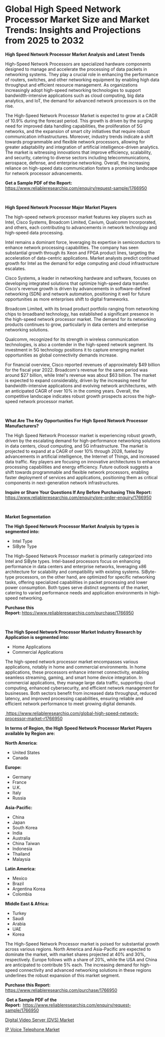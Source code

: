 <p><h1>Global High Speed Network Processor Market Size and Market Trends: Insights and Projections from 2025 to 2032</h1></p><p><strong>High Speed Network Processor Market Analysis and Latest Trends</strong></p>
<p><p>High-Speed Network Processors are specialized hardware components designed to manage and accelerate the processing of data packets in networking systems. They play a crucial role in enhancing the performance of routers, switches, and other networking equipment by enabling high data throughput and efficient resource management. As organizations increasingly adopt high-speed networking technologies to support bandwidth-intensive applications such as cloud computing, big data analytics, and IoT, the demand for advanced network processors is on the rise.</p><p>The High-Speed Network Processor Market is expected to grow at a CAGR of 10.9% during the forecast period. This growth is driven by the surging need for improved data handling capabilities, the proliferation of 5G networks, and the expansion of smart city initiatives that require robust communication infrastructures. Moreover, industry trends indicate a shift towards programmable and flexible network processors, allowing for greater adaptability and integration of artificial intelligence-driven analytics. The market is witnessing innovations that improve efficiency, scalability, and security, catering to diverse sectors including telecommunications, aerospace, defense, and enterprise networking. Overall, the increasing reliance on high-speed data communication fosters a promising landscape for network processor advancements.</p></p>
<p><strong>Get a Sample PDF of the Report:&nbsp;</strong> <a href="https://www.reliableresearchiq.com/enquiry/request-sample/1766950?utm_campaign=1123&utm_medium=2&utm_source=Github&utm_content=ia&utm_term=15022025&utm_id=high-speed-network-processor">https://www.reliableresearchiq.com/enquiry/request-sample/1766950</a></p>
<p>&nbsp;</p>
<p><strong>High Speed Network Processor Major Market Players</strong></p>
<p><p>The high-speed network processor market features key players such as Intel, Cisco Systems, Broadcom Limited, Cavium, Qualcomm Incorporated, and others, each contributing to advancements in network technology and high-speed data processing. </p><p>Intel remains a dominant force, leveraging its expertise in semiconductors to enhance network processing capabilities. The company has seen substantial growth through its Xeon and FPGA product lines, targeting the acceleration of data-centric applications. Market analysts predict continued growth for Intel as the demand for edge computing and cloud infrastructure escalates.</p><p>Cisco Systems, a leader in networking hardware and software, focuses on developing integrated solutions that optimize high-speed data transfer. Cisco's revenue growth is driven by advancements in software-defined networking (SDN) and network automation, positioning it well for future opportunities as more enterprises shift to digital frameworks.</p><p>Broadcom Limited, with its broad product portfolio ranging from networking chips to broadband technology, has established a significant presence in the high-speed network processor market. The demand for its networking products continues to grow, particularly in data centers and enterprise networking solutions.</p><p>Qualcomm, recognized for its strength in wireless communication technologies, is also a contender in the high-speed network segment. Its investment in 5G technology positions it to capture emerging market opportunities as global connectivity demands increase.</p><p>For financial overview, Cisco reported revenues of approximately $49 billion for the fiscal year 2022. Broadcom's revenue for the same period was around $27 billion, while Intel's revenue was about $63 billion. The market is expected to expand considerably, driven by the increasing need for bandwidth-intensive applications and evolving network architectures, with an anticipated CAGR of over 10% in the coming years. Overall, the competitive landscape indicates robust growth prospects across the high-speed network processor market.</p></p>
<p>&nbsp;</p>
<p><strong>What Are The Key Opportunities For High Speed Network Processor Manufacturers?</strong></p>
<p><p>The High Speed Network Processor market is experiencing robust growth, driven by the escalating demand for high-performance networking solutions in data centers, cloud computing, and 5G infrastructure. The market is projected to expand at a CAGR of over 10% through 2028, fueled by advancements in artificial intelligence, the Internet of Things, and increased data traffic. Key players are focusing on innovative architectures to enhance processing capabilities and energy efficiency. Future outlook suggests a shift towards programmable and flexible network processors, enabling faster deployment of services and applications, positioning them as critical components in next-generation network infrastructures.</p></p>
<p><strong>Inquire or Share Your Questions If Any Before Purchasing This Report:</strong> <a href="https://www.reliableresearchiq.com/enquiry/pre-order-enquiry/1766950?utm_campaign=1123&utm_medium=2&utm_source=Github&utm_content=ia&utm_term=15022025&utm_id=high-speed-network-processor">https://www.reliableresearchiq.com/enquiry/pre-order-enquiry/1766950</a></p>
<p>&nbsp;</p>
<p><strong>Market Segmentation</strong></p>
<p><strong>The High Speed Network Processor Market Analysis by types is segmented into:</strong></p>
<p><ul><li>Intel Type</li><li>SiByte Type</li></ul></p>
<p><p>The High-Speed Network Processor market is primarily categorized into Intel and SiByte types. Intel-based processors focus on enhancing performance in data centers and enterprise networks, leveraging x86 architecture for scalability and compatibility with existing systems. SiByte-type processors, on the other hand, are optimized for specific networking tasks, offering specialized capabilities in packet processing and lower power consumption. Both types serve distinct segments of the market, catering to varied performance needs and application environments in high-speed networking.</p></p>
<p><strong>Purchase this Report:&nbsp;</strong><a href="https://www.reliableresearchiq.com/purchase/1766950?utm_campaign=1123&utm_medium=2&utm_source=Github&utm_content=ia&utm_term=15022025&utm_id=high-speed-network-processor">https://www.reliableresearchiq.com/purchase/1766950</a></p>
<p>&nbsp;</p>
<p><strong>The High Speed Network Processor Market Industry Research by Application is segmented into:</strong></p>
<p><ul><li>Home Applications</li><li>Commercial Applications</li></ul></p>
<p><p>The high-speed network processor market encompasses various applications, notably in home and commercial environments. In home applications, these processors enhance internet connectivity, enabling seamless streaming, gaming, and smart home device integration. In commercial applications, they manage large data traffic, supporting cloud computing, enhanced cybersecurity, and efficient network management for businesses. Both sectors benefit from increased data throughput, reduced latency, and improved processing capabilities, ensuring reliable and efficient network performance to meet growing digital demands.</p></p>
<p><a href="https://www.reliableresearchiq.com/global-high-speed-network-processor-market-r1766950?utm_campaign=1123&utm_medium=2&utm_source=Github&utm_content=ia&utm_term=15022025&utm_id=high-speed-network-processor">&nbsp;https://www.reliableresearchiq.com/global-high-speed-network-processor-market-r1766950</a></p>
<p><strong>In terms of Region, the High Speed Network Processor Market Players available by Region are:</strong></p>
<p>
    <p> <strong> North America: </strong>
        <ul>
            <li>United States</li>
            <li>Canada</li>
        </ul>
        </p> 
    <p> <strong> Europe: </strong>
        <ul>
            <li>Germany</li>
            <li>France</li>
            <li>U.K.</li>
            <li>Italy</li>
            <li>Russia</li>
        </ul>
        </p> 
    <p> <strong> Asia-Pacific: </strong>
        <ul>
            <li>China</li>
            <li>Japan</li>
            <li>South Korea</li>
            <li>India</li>
            <li>Australia</li>
            <li>China Taiwan</li>
            <li>Indonesia</li>
            <li>Thailand</li>
            <li>Malaysia</li>
        </ul>
        </p> 
    <p> <strong> Latin America: </strong>
        <ul>
            <li>Mexico</li>
            <li>Brazil</li>
            <li>Argentina Korea</li>
            <li>Colombia</li>
        </ul>
        </p> 
    <p> <strong> Middle East & Africa: </strong>
        <ul>
            <li>Turkey</li>
            <li>Saudi</li>
            <li>Arabia</li>
            <li>UAE</li>
            <li>Korea</li>
        </ul>
    </p>
    </p>
<p><p>The High-Speed Network Processor market is poised for substantial growth across various regions. North America and Asia-Pacific are expected to dominate the market, with market shares projected at 40% and 30%, respectively. Europe follows with a share of 20%, while the USA and China are anticipated to contribute 5% each. The increasing demand for high-speed connectivity and advanced networking solutions in these regions underlines the robust expansion of this market segment.</p></p>
<p><strong>Purchase this Report: </strong><a href="https://www.reliableresearchiq.com/purchase/1766950?utm_campaign=1123&utm_medium=2&utm_source=Github&utm_content=ia&utm_term=15022025&utm_id=high-speed-network-processor">https://www.reliableresearchiq.com/purchase/1766950</a></p>
<p>&nbsp;<strong>Get a Sample PDF of the Report:&nbsp;&nbsp;</strong><a href="https://www.reliableresearchiq.com/enquiry/request-sample/1766950?utm_campaign=1123&utm_medium=2&utm_source=Github&utm_content=ia&utm_term=15022025&utm_id=high-speed-network-processor">https://www.reliableresearchiq.com/enquiry/request-sample/1766950</a></p>
<p><strong></strong></p>
<p><p><a href="https://github.com/shamyzinniwl/Market-Research-Report-List-1/blob/main/digital-video-server-dvs-market.md?utm_campaign=1123&utm_medium=2&utm_source=Github&utm_content=ia&utm_term=15022025&utm_id=high-speed-network-processor">Digital Video Server (DVS) Market</a></p><p><a href="https://github.com/bulkagumanvv/Market-Research-Report-List-1/blob/main/ip-voice-telephone-market.md?utm_campaign=1123&utm_medium=2&utm_source=Github&utm_content=ia&utm_term=15022025&utm_id=high-speed-network-processor">IP Voice Telephone Market</a></p></p>